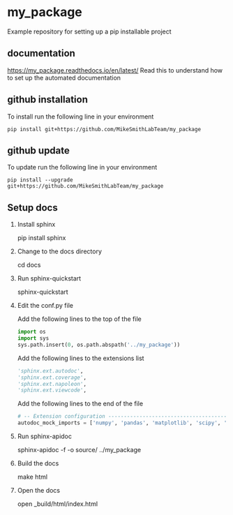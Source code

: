 # my_package
Example repository for setting up a pip installable project

## documentation
https://my_package.readthedocs.io/en/latest/
Read this to understand how to set up the automated documentation

## github installation
To install run the following line in your environment

    pip install git+https://github.com/MikeSmithLabTeam/my_package

## github update
To update run the following line in your environment

    pip install --upgrade git+https://github.com/MikeSmithLabTeam/my_package

## Setup docs

1. Install sphinx

    pip install sphinx

2. Change to the docs directory

    cd docs

3. Run sphinx-quickstart

    sphinx-quickstart

4. Edit the conf.py file

    Add the following lines to the top of the file

    ```python
    import os
    import sys
    sys.path.insert(0, os.path.abspath('../my_package'))
    ```

    Add the following lines to the extensions list

    ```python
    'sphinx.ext.autodoc',
    'sphinx.ext.coverage',
    'sphinx.ext.napoleon',
    'sphinx.ext.viewcode',
    ```

    Add the following lines to the end of the file

    ```python
    # -- Extension configuration -------------------------------------------------
    autodoc_mock_imports = ['numpy', 'pandas', 'matplotlib', 'scipy', 'sklearn', 'seaborn', 'statsmodels', 'tensorflow', 'torch', 'keras', 'xgboost', 'lightgbm', 'catboost']
    ```

5. Run sphinx-apidoc

    sphinx-apidoc -f -o source/ ../my_package

6. Build the docs

    make html

7. Open the docs

    open _build/html/index.html


